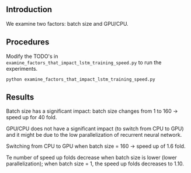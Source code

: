 ## Introduction
We examine two factors: batch size and GPU/CPU.

## Procedures
Modify the TODO's in `examine_factors_that_impact_lstm_training_speed.py` to run the experiments.

`python examine_factors_that_impact_lstm_training_speed.py`

## Results
Batch size has a significant impact: batch size changes from 1 to 160 -> speed up for 40 fold.

GPU/CPU does not have a significant impact (to switch from CPU to GPU) and it might be due to the low parallelization of recurrent neural network. 

Switching from CPU to GPU when batch size = 160 -> speed up of 1.6 fold. 

Te number of speed up folds decrease when batch size is lower (lower parallelization); when batch size = 1, the speed up folds decreases to 1.10.